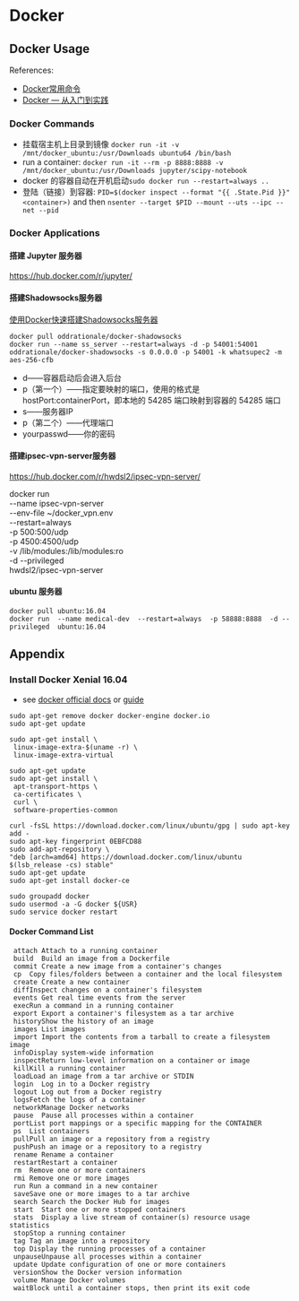 ﻿# Docker

## Docker Usage

References:
- [Docker常用命令](http://www.jianshu.com/p/ff58311b0d06)
- [Docker — 从入门到实践](https://yeasy.gitbooks.io/docker_practice/content/)

### Docker Commands

- 挂载宿主机上目录到镜像 ```docker run -it -v /mnt/docker_ubuntu:/usr/Downloads ubuntu64 /bin/bash```
- run a container: ```docker run -it --rm -p 8888:8888 -v /mnt/docker_ubuntu:/usr/Downloads jupyter/scipy-notebook```
- docker 的容器自动在开机启动```sudo docker run --restart=always ..```  
- 登陆（链接）到容器: ```PID=$(docker inspect --format "{{ .State.Pid }}" <container>)``` and then ```nsenter --target $PID --mount --uts --ipc --net --pid```



### Docker Applications

#### 搭建 Jupyter 服务器

https://hub.docker.com/r/jupyter/

#### 搭建Shadowsocks服务器

[使用Docker快速搭建Shadowsocks服务器](http://www.jianshu.com/p/8535c9ddedc1)

```
docker pull oddrationale/docker-shadowsocks
docker run --name ss_server --restart=always -d -p 54001:54001 oddrationale/docker-shadowsocks -s 0.0.0.0 -p 54001 -k whatsupec2 -m aes-256-cfb 
```

- d——容器启动后会进入后台
- p（第一个）——指定要映射的端口，使用的格式是hostPort:containerPort，即本地的 54285 端口映射到容器的 54285 端口
- s——服务器IP
- p（第二个）——代理端口
- yourpasswd——你的密码

#### 搭建ipsec-vpn-server服务器

https://hub.docker.com/r/hwdsl2/ipsec-vpn-server/

docker run \
 --name ipsec-vpn-server \
 --env-file ~/docker_vpn.env \
 --restart=always \
 -p 500:500/udp \
 -p 4500:4500/udp \
 -v /lib/modules:/lib/modules:ro \
 -d --privileged \
 hwdsl2/ipsec-vpn-server

#### ubuntu 服务器

```
docker pull ubuntu:16.04
docker run  --name medical-dev  --restart=always  -p 58888:8888  -d --privileged  ubuntu:16.04 
```


## Appendix

### Install Docker Xenial 16.04

- see [docker official docs](https://docs.docker.com/engine/installation/linux/ubuntu/) or  [guide](https://docs.docker.com/engine/installation/linux/docker-ce/ubuntu/)

```
sudo apt-get remove docker docker-engine docker.io
sudo apt-get update

sudo apt-get install \
 linux-image-extra-$(uname -r) \
 linux-image-extra-virtual
 
sudo apt-get update 
sudo apt-get install \
 apt-transport-https \
 ca-certificates \
 curl \
 software-properties-common

curl -fsSL https://download.docker.com/linux/ubuntu/gpg | sudo apt-key add -
sudo apt-key fingerprint 0EBFCD88
sudo add-apt-repository \
"deb [arch=amd64] https://download.docker.com/linux/ubuntu $(lsb_release -cs) stable"
sudo apt-get update
sudo apt-get install docker-ce

sudo groupadd docker
sudo usermod -a -G docker ${USR}
sudo service docker restart
```

#### Docker Command List

```
 attach Attach to a running container
 build  Build an image from a Dockerfile
 commit Create a new image from a container's changes
 cp  Copy files/folders between a container and the local filesystem
 create Create a new container
 diffInspect changes on a container's filesystem
 events Get real time events from the server
 execRun a command in a running container
 export Export a container's filesystem as a tar archive
 historyShow the history of an image
 images List images
 import Import the contents from a tarball to create a filesystem image
 infoDisplay system-wide information
 inspectReturn low-level information on a container or image
 killKill a running container
 loadLoad an image from a tar archive or STDIN
 login  Log in to a Docker registry
 logout Log out from a Docker registry
 logsFetch the logs of a container
 networkManage Docker networks
 pause  Pause all processes within a container
 portList port mappings or a specific mapping for the CONTAINER
 ps  List containers
 pullPull an image or a repository from a registry
 pushPush an image or a repository to a registry
 rename Rename a container
 restartRestart a container
 rm  Remove one or more containers
 rmi Remove one or more images
 run Run a command in a new container
 saveSave one or more images to a tar archive
 search Search the Docker Hub for images
 start  Start one or more stopped containers
 stats  Display a live stream of container(s) resource usage statistics
 stopStop a running container
 tag Tag an image into a repository
 top Display the running processes of a container
 unpauseUnpause all processes within a container
 update Update configuration of one or more containers
 versionShow the Docker version information
 volume Manage Docker volumes
 waitBlock until a container stops, then print its exit code
```
